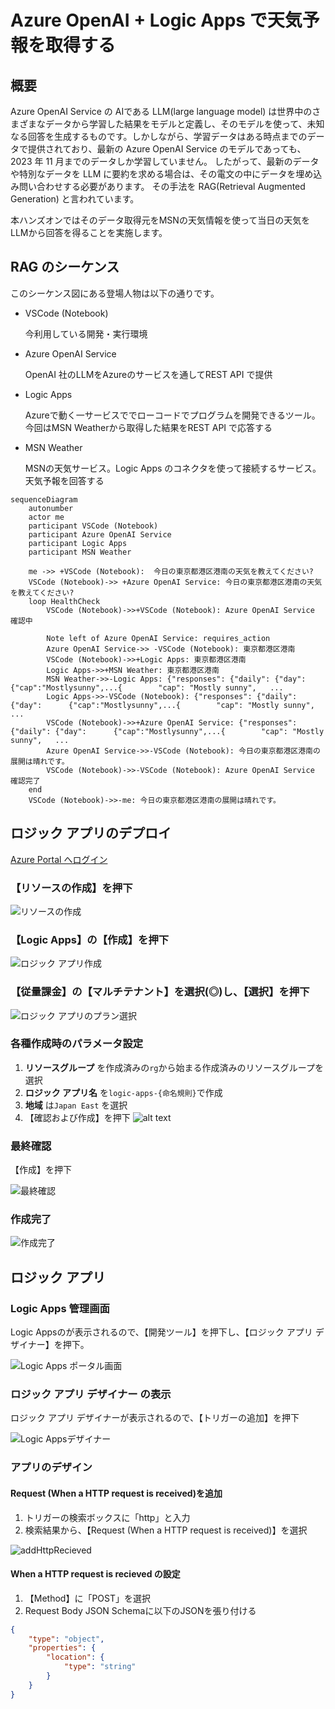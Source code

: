 # Azure OpenAI + Logic Apps で天気予報を取得する

## 概要
Azure OpenAI Service の AIである LLM(large language model) は世界中のさまざまなデータから学習した結果をモデルと定義し、そのモデルを使って、未知なる回答を生成するものです。しかしながら、学習データはある時点までのデータで提供されており、最新の Azure OpenAI Service のモデルであっても、2023 年 11 月までのデータしか学習していません。
したがって、最新のデータや特別なデータを LLM に要約を求める場合は、その電文の中にデータを埋め込み問い合わせする必要があります。
その手法を RAG(Retrieval Augmented Generation) と言われています。

本ハンズオンではそのデータ取得元をMSNの天気情報を使って当日の天気をLLMから回答を得ることを実施します。

## RAG のシーケンス
このシーケンス図にある登場人物は以下の通りです。
* VSCode (Notebook)<p>今利用している開発・実行環境</P>
* Azure OpenAI Service<p>OpenAI 社のLLMをAzureのサービスを通してREST API で提供</p>
* Logic Apps<p>Azureで動く一サービスででローコードでプログラムを開発できるツール。今回はMSN Weatherから取得した結果をREST API で応答する</p>
* MSN Weather<p>MSNの天気サービス。Logic Apps のコネクタを使って接続するサービス。天気予報を回答する</p>

```mermaid
sequenceDiagram
    autonumber
    actor me
    participant VSCode (Notebook)
    participant Azure OpenAI Service
    participant Logic Apps
    participant MSN Weather
    
    me ->> +VSCode (Notebook):  今日の東京都港区港南の天気を教えてください?
    VSCode (Notebook)->> +Azure OpenAI Service: 今日の東京都港区港南の天気を教えてください?
    loop HealthCheck
        VSCode (Notebook)->>+VSCode (Notebook): Azure OpenAI Service 確認中
    
        Note left of Azure OpenAI Service: requires_action 
        Azure OpenAI Service->> -VSCode (Notebook): 東京都港区港南
        VSCode (Notebook)->>+Logic Apps: 東京都港区港南
        Logic Apps->>+MSN Weather: 東京都港区港南
        MSN Weather->>-Logic Apps: {"responses": {"daily": {"day":      {"cap":"Mostlysunny",...{        "cap": "Mostly sunny",   ...
        Logic Apps->>-VSCode (Notebook): {"responses": {"daily": {"day":      {"cap":"Mostlysunny",...{        "cap": "Mostly sunny",   ... 
        VSCode (Notebook)->>+Azure OpenAI Service: {"responses": {"daily": {"day":      {"cap":"Mostlysunny",...{        "cap": "Mostly sunny",   ...
        Azure OpenAI Service->>-VSCode (Notebook): 今日の東京都港区港南の展開は晴れです。 
        VSCode (Notebook)->>-VSCode (Notebook): Azure OpenAI Service 確認完了
    end
    VSCode (Notebook)->>-me: 今日の東京都港区港南の展開は晴れです。
```


## ロジック アプリのデプロイ

[Azure Portal へログイン](http://portal.azure.com)


### 【リソースの作成】を押下

![リソースの作成](./images/create-resource.png)

### 【Logic Apps】の【作成】を押下

![ロジック アプリ作成](./images/create-resource-1.png)

### 【従量課金】の【マルチテナント】を選択(◎)し、【選択】を押下

![ロジック アプリのプラン選択](./images/create-resource-2.png)

### 各種作成時のパラメータ設定

1. __リソースグループ__ を作成済みの`rg`から始まる作成済みのリソースグループを選択
1. __ロジック アプリ名__ を`logic-apps-{命名規則}`で作成
1. __地域__ は`Japan East` を選択
1. 【確認および作成】を押下
![alt text](./images/create-resource-3.png)

### 最終確認
【作成】を押下

![最終確認](./images/create-resource-final.png)

### 作成完了

![作成完了](./images/create-resource-complete.png)

## ロジック アプリ
### Logic Apps 管理画面
Logic Appsのが表示されるので、【開発ツール】を押下し、【ロジック アプリ デザイナー】を押下。

![Logic Apps ポータル画面](./images/logicapps-portal.png)

### ロジック アプリ デザイナー の表示
ロジック アプリ デザイナーが表示されるので、【トリガーの追加】を押下

![Logic Appsデザイナー](./images/logicapps-designer.png)

### アプリのデザイン
#### Request (When a HTTP request is received)を追加

1. トリガーの検索ボックスに「http」と入力
1. 検索結果から、【Request (When a HTTP request is received)】を選択

![addHttpRecieved](./images/logicapps-request-add.png)

#### When a HTTP request is recieved の設定

1. 【Method】に「POST」を選択
1. Request Body JSON Schemaに以下のJSONを張り付ける
```json
{
    "type": "object",
    "properties": {
        "location": {
            "type": "string"
        }
    }
}
```